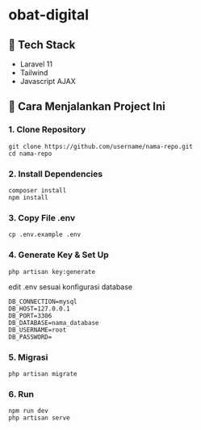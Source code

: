 # obat-digital

## 🧾 Tech Stack
- Laravel 11
- Tailwind
- Javascript AJAX


## 🚀 Cara Menjalankan Project Ini

### 1. **Clone Repository**
```
git clone https://github.com/username/nama-repo.git
cd nama-repo
```
### 2. **Install Dependencies**
```
composer install
npm install
```
### 3. **Copy File .env**
```
cp .env.example .env
```
### 4. **Generate Key & Set Up**
```
php artisan key:generate
```
edit .env sesuai konfigurasi database
```
DB_CONNECTION=mysql
DB_HOST=127.0.0.1
DB_PORT=3306
DB_DATABASE=nama_database
DB_USERNAME=root
DB_PASSWORD=
```
### 5. **Migrasi**
```
php artisan migrate
```
### 6. **Run**
```
npm run dev
php artisan serve
```
